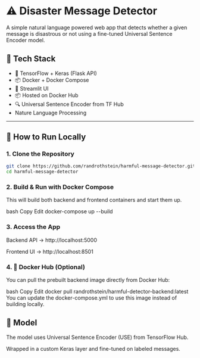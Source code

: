 # ⚠️ Disaster Message Detector

A simple natural language powered web app that detects whether a given message is disastrous or not using a fine-tuned Universal Sentence Encoder model.

## 🔧 Tech Stack

- 🧠 TensorFlow + Keras (Flask API)
- 📦 Docker + Docker Compose
- 🎨 Streamlit UI
- 📦 Hosted on Docker Hub
- 🔍 Universal Sentence Encoder from TF Hub
- Nature Language Processing

---

## 🚀 How to Run Locally

### 1. Clone the Repository

```bash
git clone https://github.com/randrothstein/harmful-message-detector.git
cd harmful-message-detector
```
### 2. Build & Run with Docker Compose
This will build both backend and frontend containers and start them up.

bash
Copy
Edit
docker-compose up --build
### 3. Access the App
Backend API → http://localhost:5000

Frontend UI → http://localhost:8501


### 4. 🐳 Docker Hub (Optional)
You can pull the prebuilt backend image directly from Docker Hub:

bash
Copy
Edit
docker pull randrothstein/harmful-detector-backend:latest
You can update the docker-compose.yml to use this image instead of building locally.



## 🤖 Model
The model uses Universal Sentence Encoder (USE) from TensorFlow Hub.

Wrapped in a custom Keras layer and fine-tuned on labeled messages.
